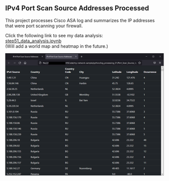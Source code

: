 ## IPv4 Port Scan Source Addresses Processed    
                                            
This project processes Cisco ASA log and summarizes the IP addresses that were port scanning your firewall.    
                                                 
Click the following link to see my data analysis:    
[step51_data_analysis.ipynb](https://github.com/aydevmo/my-network-sample/blob/main/python/log_processing_01/step51_data_analysis.ipynb)    
(Will add a world map and heatmap in the future.)    
                                                 
![image](https://github.com/aydevmo/my-network-sample/raw/main/python/log_processing_01/step03_get_summary.png)
